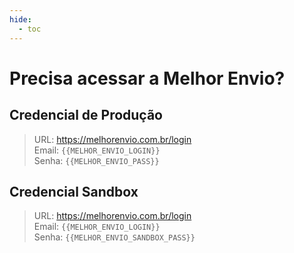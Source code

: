 ```yaml
---
hide:
  - toc
---
```


# Precisa acessar a Melhor Envio?

## Credencial de Produção

> URL: <a href="https://melhorenvio.com.br/login" target="_blank">https://melhorenvio.com.br/login</a><br>
> Email: `{{MELHOR_ENVIO_LOGIN}}`<br>
> Senha: `{{MELHOR_ENVIO_PASS}}`

## Credencial Sandbox

> URL: <a href="https://melhorenvio.com.br/login" target="_blank">https://melhorenvio.com.br/login</a><br>
> Email: `{{MELHOR_ENVIO_LOGIN}}`<br>
> Senha: `{{MELHOR_ENVIO_SANDBOX_PASS}}`
